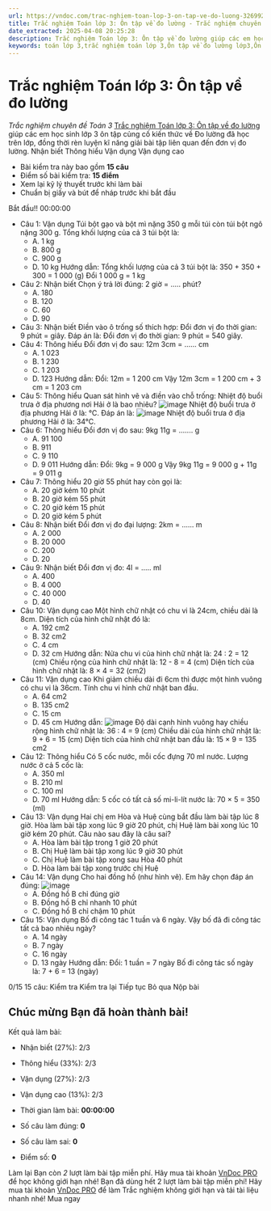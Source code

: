 ```yaml
---
url: https://vndoc.com/trac-nghiem-toan-lop-3-on-tap-ve-do-luong-326992
title: Trắc nghiệm Toán lớp 3: Ôn tập về đo lường - Trắc nghiệm chuyên đề Toán 3 - VnDoc.com
date_extracted: 2025-04-08 20:25:28
description: Trắc nghiệm Toán lớp 3: Ôn tập về đo lường giúp các em học sinh lớp 3 ôn tập củng cố kĩ năng giải bài tập về đơn vị đo đại lượng.
keywords: toán lớp 3,trắc nghiệm toán lớp 3,Ôn tập về đo lường lớp3,Ôn tập về đo lường,Bài tập về đo lường lớp 3,toán lớp 3 Các bài tập về đo lường,trắc nghiệm Ôn tập về đo lường
---
```


# Trắc nghiệm Toán lớp 3: Ôn tập về đo lường
 _Trắc nghiệm chuyên đề Toán 3_
[Trắc nghiệm Toán lớp 3: Ôn tập về đo lường](<https://vndoc.com/trac-nghiem-toan-lop-3-on-tap-ve-do-luong-326992>) giúp các em học sinh lớp 3 ôn tập củng cố kiến thức về Đo lường đã học trên lớp, đồng thời rèn luyện kĩ năng giải bài tập liên quan đến đơn vị đo lường.
Nhận biết Thông hiểu Vận dụng Vận dụng cao
  * Bài kiểm tra này bao gồm **15 câu**
  * Điểm số bài kiểm tra: **15 điểm**
  * Xem lại kỹ lý thuyết trước khi làm bài
  * Chuẩn bị giấy và bút để nháp trước khi bắt đầu

Bắt đầu\!\!
00:00:00
  * Câu 1:  Vận dụng
Túi bột gạo và bột mì nặng 350 g mỗi túi còn túi bột ngô nặng 300 g. Tổng khối lượng của cả 3 túi bột là:
    * A. 1 kg 
    * B. 800 g 
    * C. 900 g 
    * D. 10 kg 
Hướng dẫn: 
Tổng khối lượng của cả 3 túi bột là: 350 + 350 + 300 = 1 000 \(g\)
Đổi 1 000 g = 1 kg
  * Câu 2:  Nhận biết
Chọn ý trả lời đúng: 2 giờ = ..... phút?
    * A. 180 
    * B. 120 
    * C. 60 
    * D. 90 
  * Câu 3:  Nhận biết
Điền vào ô trống số thích hợp:
Đổi đơn vị đo thời gian:
9 phút =  giây.
Đáp án là:
Đổi đơn vị đo thời gian:
9 phút = 540 giây.
  * Câu 4:  Thông hiểu
Đổi đơn vị đo sau: 12m 3cm = ...... cm
    * A. 1 023 
    * B. 1 230 
    * C. 1 203 
    * D. 123 
Hướng dẫn: 
Đổi: 12m = 1 200 cm
Vậy 12m 3cm = 1 200 cm + 3 cm = 1 203 cm
  * Câu 5:  Thông hiểu
Quan sát hình vẽ và điền vào chỗ trống: Nhiệt độ buổi trưa ở địa phương nơi Hải ở là bao nhiêu?
![image](https://i.vdoc.vn/data/image/2024/08/22/trac-nghiem-toan-4-h32.png)
Nhiệt độ buổi trưa ở địa phương Hải ở là: °C.
Đáp án là:
![image](/data/image/2024/08/22/trac-nghiem-toan-4-h32.png)
Nhiệt độ buổi trưa ở địa phương Hải ở là: 34°C.
  * Câu 6:  Thông hiểu
Đổi đơn vị đo sau: 9kg 11g = ....... g
    * A. 91 100 
    * B. 911 
    * C. 9 110 
    * D. 9 011 
Hướng dẫn: 
Đổi: 9kg = 9 000 g
Vậy 9kg 11g = 9 000 g + 11g = 9 011 g
  * Câu 7:  Thông hiểu
20 giờ 55 phút hay còn gọi là:
    * A. 20 giờ kém 10 phút 
    * B. 20 giờ kém 55 phút 
    * C. 20 giờ kém 15 phút 
    * D. 20 giờ kém 5 phút 
  * Câu 8:  Nhận biết
Đổi đơn vị đo đại lượng: 2km = ...... m
    * A. 2 000 
    * B. 20 000 
    * C. 200 
    * D. 20 
  * Câu 9:  Nhận biết
Đổi đơn vị đo: 4l = ..... ml
    * A. 400 
    * B. 4 000 
    * C. 40 000 
    * D. 40 
  * Câu 10:  Vận dụng cao
Một hình chữ nhật có chu vi là 24cm, chiều dài là 8cm. Diện tích của hình chữ nhật đó là:
    * A. 192 cm2
    * B. 32 cm2
    * C. 4 cm 
    * D. 32 cm 
Hướng dẫn: 
Nửa chu vi của hình chữ nhật là: 24 : 2 = 12 \(cm\)
Chiều rộng của hình chữ nhật là: 12 - 8 = 4 \(cm\)
Diện tích của hình chữ nhật là: 8 × 4 = 32 \(cm2\)
  * Câu 11:  Vận dụng cao
Khi giảm chiều dài đi 6cm thì được một hình vuông có chu vi là 36cm. Tính chu vi hình chữ nhật ban đầu.
    * A. 64 cm2
    * B. 135 cm2
    * C. 15 cm 
    * D. 45 cm 
Hướng dẫn: 
![image](https://i.vdoc.vn/data/image/2024/08/22/trac-nghiem-toan-4-h33.png)
Độ dài cạnh hình vuông hay chiều rộng hình chữ nhật là: 36 : 4 = 9 \(cm\)
Chiều dài của hình chữ nhật là: 9 + 6 = 15 \(cm\)
Diện tích của hình chữ nhật ban đầu là: 15 × 9 = 135 cm2
  * Câu 12:  Thông hiểu
Có 5 cốc nước, mỗi cốc đựng 70 ml nước. Lượng nước ở cả 5 cốc là:
    * A. 350 ml 
    * B. 210 ml 
    * C. 100 ml 
    * D. 70 ml 
Hướng dẫn: 
5 cốc có tất cả số mi-li-lít nước là: 70 × 5 = 350 \(ml\)
  * Câu 13:  Vận dụng
Hai chị em Hòa và Huệ cùng bắt đầu làm bài tập lúc 8 giờ. Hòa làm bài tập xong lúc 9 giờ 20 phút, chị Huệ làm bài xong lúc 10 giờ kém 20 phút. Câu nào sau đây là câu sai?
    * A. Hòa làm bài tập trong 1 giờ 20 phút 
    * B. Chị Huệ làm bài tập xong lúc 9 giờ 30 phút 
    * C. Chị Huệ làm bài tập xong sau Hòa 40 phút 
    * D. Hòa làm bài tập xong trước chị Huệ 
  * Câu 14:  Vận dụng
Cho hai đồng hồ \(như hình vẽ\). Em hãy chọn đáp án đúng:
![image](https://i.vdoc.vn/data/image/2024/08/22/trac-nghiem-toan-4-h31.png)
    * A. Đồng hồ B chỉ đúng giờ 
    * B. Đồng hồ B chỉ nhanh 10 phút 
    * C. Đồng hồ B chỉ chậm 10 phút 
  * Câu 15:  Vận dụng
Bố đi công tác 1 tuần và 6 ngày. Vậy bố đã đi công tác tất cả bao nhiêu ngày?
    * A. 14 ngày 
    * B. 7 ngày 
    * C. 16 ngày 
    * D. 13 ngày 
Hướng dẫn: 
Đổi: 1 tuần = 7 ngày
Bố đi công tác số ngày là: 7 + 6 = 13 \(ngày\)

0/15
15 câu:
Kiểm tra Kiểm tra lại Tiếp tục Bỏ qua Nộp bài
## Chúc mừng Bạn đã hoàn thành bài\!
Kết quả làm bài:
  * Nhận biết \(27%\):
2/3
  * Thông hiểu \(33%\):
2/3
  * Vận dụng \(27%\):
2/3
  * Vận dụng cao \(13%\):
2/3

  * Thời gian làm bài:  **00:00:00**
  * Số câu làm đúng: **0**
  * Số câu làm sai: **0**
  * Điểm số: **0**

Làm lại
Bạn còn _2_ lượt làm bài tập miễn phí. Hãy mua tài khoản [VnDoc PRO](</pro>) để học không giới hạn nhé\!  Bạn đã dùng hết 2 lượt làm bài tập miễn phí\! Hãy mua tài khoản [VnDoc PRO](</pro>) để làm Trắc nghiệm không giới hạn và tải tài liệu nhanh nhé\!  Mua ngay

